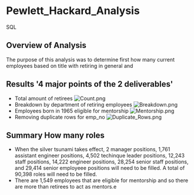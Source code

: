 # Pewlett_Hackard_Analysis
SQL
## Overview of Analysis
The purpose of this analysis was to determine first how many current employees based on title with retiring in general and 
## Results '4 major points of the 2 deliverables'
* Total amount of retirees
![Count.png](path/to/Count.png)
* Breakdown by department of retiring employees 
![Breakdown.png](path/to/Breakdown.png)
* Employees born in 1965 eligible for mentorship
![Mentorship.png](path/to/Mentorship.png)
* Removing duplicate rows for emp_no
![Duplicate_Rows.png](path/to/Duplicate_Rows.png)
## Summary How many roles 
* When the silver tsunami takes effect, 2 manager positions, 1,761 assistant engineer positions, 4,502 techinque leader positions, 12,243 staff positions, 14,222 engineer positions, 28,254 senior staff positions, and 29,414 senior employeee positions will need to be filled. A total of 90,398 roles will need to be filled. 
* There are 1,549 employees that are eligible for mentorship and so there are more than retirees to act as mentors.e
